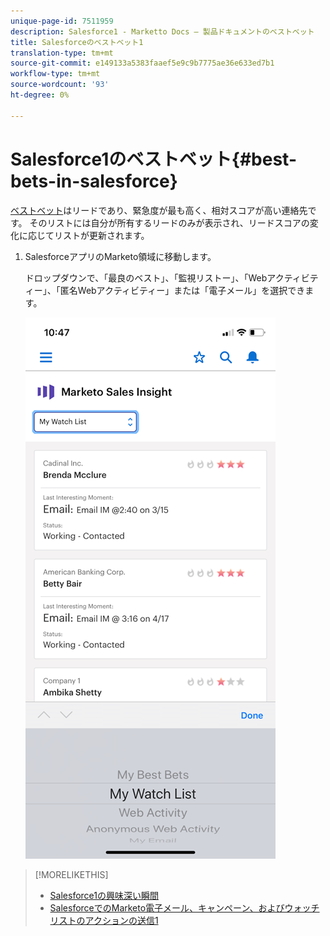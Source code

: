 ```yaml
---
unique-page-id: 7511959
description: Salesforce1 - Marketto Docs — 製品ドキュメントのベストベット
title: Salesforceのベストベット1
translation-type: tm+mt
source-git-commit: e149133a5383faaef5e9c9b7775ae36e633ed7b1
workflow-type: tm+mt
source-wordcount: '93'
ht-degree: 0%

---
```



# Salesforce1のベストベット{#best-bets-in-salesforce}

[ベストベット](../../../../product-docs/marketo-sales-insight/msi-for-salesforce/features/stars-and-flames/priority-urgency-relative-score-and-best-bets.md)はリードであり、緊急度が最も高く、相対スコアが高い連絡先です。 そのリストには自分が所有するリードのみが表示され、リードスコアの変化に応じてリストが更新されます。

1. SalesforceアプリのMarketo領域に移動します。

   ドロップダウンで、「最良のベスト」、「監視リストー」、「Webアクティビティー」、「匿名Webアクティビティー」または「電子メール」を選択できます。

   ![](assets/one-2.png)

>[!MORELIKETHIS]
>
>* [Salesforce1の興味深い瞬間](interesting-moments-in-salesforce1.md)
>* [SalesforceでのMarketo電子メール、キャンペーン、およびウォッチリストのアクションの送信1](send-marketo-email-and-campaign-and-watchlist-actions-in-salesforce1.md)

>



